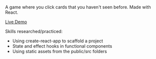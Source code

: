 A game where you click cards that you haven't seen before. Made with React.

[Live Demo](https://mynameiskylan.github.io/SmiteMemoryCards/)

Skills researched/practiced:
- Using create-react-app to scaffold a project
- State and effect hooks in functional components
- Using static assets from the public/src folders